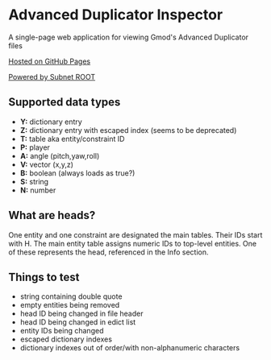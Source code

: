# Advanced Duplicator Inspector
A single-page web application for viewing Gmod's Advanced Duplicator files

[Hosted on GitHub Pages](https://blakeoxx.github.io/adv-dupe-inspector/dist/)

[Powered by Subnet ROOT](http://www.subnetroot.com)


## Supported data types
- **Y:** dictionary entry
- **Z:** dictionary entry with escaped index (seems to be deprecated)
- **T:** table aka entity/constraint ID
- **P:** player
- **A:** angle (pitch,yaw,roll)
- **V:** vector (x,y,z)
- **B:** boolean (always loads as true?)
- **S:** string
- **N:** number


## What are heads?
One entity and one constraint are designated the main tables. Their IDs start with H. The main entity table assigns numeric IDs to top-level entities. One of these represents the head, referenced in the Info section.


## Things to test
- string containing double quote
- empty entities being removed
- head ID being changed in file header
- head ID being changed in edict list
- entity IDs being changed
- escaped dictionary indexes
- dictionary indexes out of order/with non-alphanumeric characters
